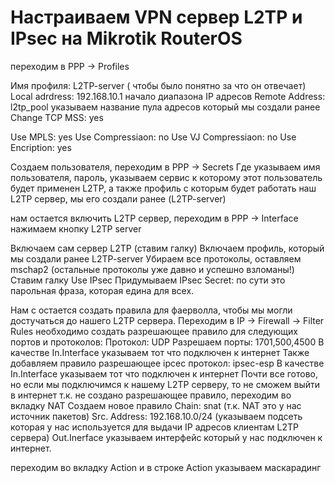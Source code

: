 # Настраиваем VPN сервер L2TP и IPsec на Mikrotik RouterOS

<!-- Переходим в IP -> Pool мы создадим пул на 20 IP адресов. Назовем его l2tp_pool чтобы было понятно за что он отвечает. -->
<!-- Создаем профиль нашего L2TP сервера -->

переходим в PPP -> Profiles

<!-- В настройках профиля указываем: -->

Имя профиля: L2TP-server ( чтобы было понятно за что он отвечает)
Local adrdress: 192.168.10.1 начало диапазона IP адресов
Remote Address: l2tp_pool указываем название пула адресов который мы создали ранее
Change TCP MSS: yes

<!-- Переходим в вкладку Protocols -->

Use MPLS: yes
Use Compressiaon: no
Use VJ Compressiaon: no
Use Encription: yes

<!--
Переходим во вкладку Limits
Там все оставляем по умолчанию и в строке Only one оставляем default -->

Создаем пользователя, переходим в PPP -> Secrets
Где указываем имя пользователя, пароль, указываем сервис к которому этот пользователь будет применен L2TP, а также профиль с которым будет работать наш L2TP сервер, мы его создали ранее (L2TP-server)

нам остается включить L2TP сервер, переходим в PPP -> Interface нажимаем кнопку L2TP server

Включаем сам сервер L2TP (ставим галку)
Включаем профиль, который мы создали ранее L2TP-server
Убираем все протоколы, оставляем mschap2 (остальные протоколы уже давно и успешно взломаны!)
Ставим галку Use IPsec
Придумываем IPsec Secret: по сути это парольная фраза, которая едина для всех.

Нам с остается создать правила для фаерволла, чтобы мы могли достучаться до нашего L2TP сервера.
Переходим в IP -> Firewall -> Filter Rules
необходимо создать разрешающее правило для следующих портов и протоколов:
Протокол: UDP
Разрешаем порты: 1701,500,4500
В качестве In.Interface указываем тот что подключен к интернет
Также добавляем правило разрешающее ipcec
протокол: ipsec-esp
В качестве In.Interface указываем тот что подключен к интернет
Почти все готово, но если мы подключимся к нашему L2TP серверу, то не сможем выйти в интернет т.к. не создано разрешающее правило, переходим во вкладку NAT
Создаем новое правило
Chain: snat (т.к. NAT это у нас источник пакетов)
Src. Address: 192.168.10.0/24 (указываем подсеть которая у нас используется для выдачи IP адресов клиентам L2TP сервера)
Out.Inerface указываем интерфейс который у нас подключен к интернет.

переходим во вкладку Action и в строке Action указываем маскарадинг
